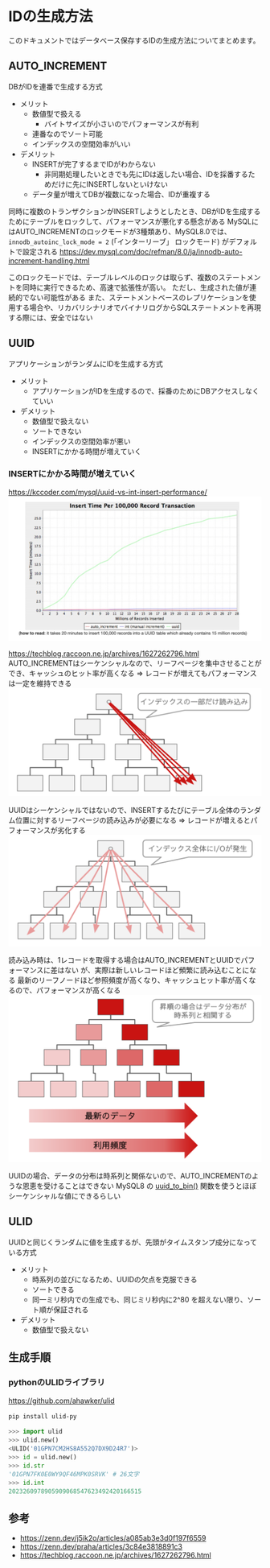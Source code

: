 # IDの生成方法
このドキュメントではデータベース保存するIDの生成方法についてまとめます。

## AUTO_INCREMENT
DBがIDを連番で生成する方式

- メリット
    - 数値型で扱える
        - バイトサイズが小さいのでパフォーマンスが有利
    - 連番なのでソート可能
    - インデックスの空間効率がいい
- デメリット
    - INSERTが完了するまでIDがわからない
        - 非同期処理したいときでも先にIDは返したい場合、IDを採番するためだけに先にINSERTしないといけない
    - データ量が増えてDBが複数になった場合、IDが重複する

同時に複数のトランザクションがINSERTしようとしたとき、DBがIDを生成するためにテーブルをロックして、パフォーマンスが悪化する懸念がある
MySQLにはAUTO_INCREMENTのロックモードが3種類あり、MySQL8.0では、 `innodb_autoinc_lock_mode = 2` (「インターリーブ」 ロックモード) がデフォルトで設定される
https://dev.mysql.com/doc/refman/8.0/ja/innodb-auto-increment-handling.html

このロックモードでは、テーブルレベルのロックは取らず、複数のステートメントを同時に実行できるため、高速で拡張性が高い。
ただし、生成された値が連続的でない可能性がある
また、ステートメントベースのレプリケーションを使用する場合や、リカバリシナリオでバイナリログからSQLステートメントを再現する際には、安全ではない

## UUID
アプリケーションがランダムにIDを生成する方式

- メリット
    - アプリケーションがIDを生成するので、採番のためにDBアクセスしなくていい
- デメリット
    - 数値型で扱えない
    - ソートできない
    - インデックスの空間効率が悪い
    - INSERTにかかる時間が増えていく


### INSERTにかかる時間が増えていく
https://kccoder.com/mysql/uuid-vs-int-insert-performance/
![](images/01.png)

https://techblog.raccoon.ne.jp/archives/1627262796.html
AUTO_INCREMENTはシーケンシャルなので、リーフページを集中させることができ、キャッシュのヒット率が高くなる
=> レコードが増えてもパフォーマンスは一定を維持できる
![](images/02.png)

UUIDはシーケンシャルではないので、INSERTするたびにテーブル全体のランダム位置に対するリーフページの読み込みが必要になる
=> レコードが増えるとパフォーマンスが劣化する
![](images/03.png)

読み込み時は、1レコードを取得する場合はAUTO_INCREMENTとUUIDでパフォーマンスに差はない
が、実際は新しいレコードほど頻繁に読み込むことになる
最新のリーフノードほど参照頻度が高くなり、キャッシュヒット率が高くなるので、パフォーマンスが高くなる
![](images/04.png)

UUIDの場合、データの分布は時系列と関係ないので、AUTO_INCREMENTのような恩恵を受けることはできない
MySQL8 の [uuid_to_bin()](https://dev.mysql.com/doc/refman/8.0/ja/miscellaneous-functions.html#function_uuid-to-bin) 関数を使うとほぼシーケンシャルな値にできるらしい

## ULID
UUIDと同じくランダムに値を生成するが、先頭がタイムスタンプ成分になっている方式

- メリット
    - 時系列の並びになるため、UUIDの欠点を克服できる
    - ソートできる
    - 同一ミリ秒内での生成でも、同じミリ秒内に2^80 を超えない限り、ソート順が保証される
- デメリット
    - 数値型で扱えない


## 生成手順
### pythonのULIDライブラリ
https://github.com/ahawker/ulid
```sh
pip install ulid-py
```
```python
>>> import ulid
>>> ulid.new()
<ULID('01GPN7CM2HS8A552Q7DX9D24R7')>
>>> id = ulid.new()
>>> id.str
'01GPN7FK0E0WY9QF46MPK0SRVK' # 26文字
>>> id.int
2023260978905909068547623492420166515
```

## 参考
- https://zenn.dev/j5ik2o/articles/a085ab3e3d0f197f6559
- https://zenn.dev/praha/articles/3c84e3818891c3
- https://techblog.raccoon.ne.jp/archives/1627262796.html
